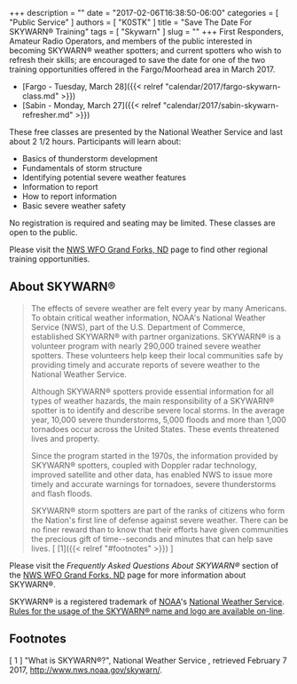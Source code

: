 +++
description = ""
date = "2017-02-06T16:38:50-06:00"
categories = [ "Public Service" ]
authors = [ "K0STK" ]
title = "Save The Date For SKYWARN&reg; Training"
tags = [ "Skywarn" ]
slug = ""
+++
First Responders, Amateur Radio Operators, and members of the public
interested in becoming SKYWARN&reg; weather spotters; and current spotters who
wish to refresh their skills; are encouraged to save the date for one of
the two training opportunities offered in the Fargo/Moorhead area in
March 2017.
<!--more-->

* [Fargo - Tuesday, March 28]({{< relref "calendar/2017/fargo-skywarn-class.md" >}})
* [Sabin - Monday, March 27]({{< relref "calendar/2017/sabin-skywarn-refresher.md" >}})

These free classes are presented by the National Weather Service and last about 2 1/2 hours. Participants will learn about:

* Basics of thunderstorm development
* Fundamentals of storm structure
* Identifying potential severe weather features
* Information to report
* How to report information
* Basic severe weather safety

No registration is required and seating may be limited. These classes are open
to the public.

Please visit the [NWS WFO Grand Forks, ND](http://www.weather.gov/fgf/skywarn)
page to find other regional training opportunities.

## About SKYWARN&reg;

>The effects of severe weather are felt every year by many Americans. To obtain
>critical weather information, NOAA's National Weather Service (NWS), part
>of the U.S. Department of Commerce, established SKYWARN® with partner
>organizations. SKYWARN® is a volunteer program with nearly 290,000 trained
>severe weather spotters. These volunteers help keep their local communities
>safe by providing timely and accurate reports of severe weather to the
>National Weather Service.
>
>Although SKYWARN® spotters provide essential information for all types of
>weather hazards, the main responsibility of a SKYWARN® spotter is to identify
>and describe severe local storms. In the average year, 10,000 severe
>thunderstorms, 5,000 floods and more than 1,000 tornadoes occur across the
>United States. These events threatened lives and property.
>
>Since the program started in the 1970s, the information provided by SKYWARN®
>spotters, coupled with Doppler radar technology, improved satellite and other
>data, has enabled NWS to issue more timely and accurate warnings for
>tornadoes, severe thunderstorms and flash floods.
>
>SKYWARN® storm spotters are part of the ranks of citizens who form the
>Nation's first line of defense against severe weather. There can be no
>finer reward than to know that their efforts have given communities the
>precious gift of time--seconds and minutes that can help save lives.
<span style="font-style:normal;">[ [1]({{< relref "#footnotes" >}}) ]</span>

Please visit the *Frequently Asked Questions About SKYWARN&reg;* section of
the [NWS WFO Grand Forks, ND](http://www.weather.gov/fgf/skywarn) 
page for more information about SKYWARN&reg;.

SKYWARN&reg; is a registered trademark of [NOAA](http://www.noaa.gov/)'s
[National Weather Service](http://www.weather.gov/).
[Rules for the usage of the SKYWARN&reg; name and logo are
available on-line](http://www.weather.gov/skywarn/resources/SKYWARN_branding_guidelines_v5.0_Oct08.pdf).

## Footnotes

[ 1 ] "What is SKYWARN&reg;?", National Weather Service ,
retrieved February 7 2017, http://www.nws.noaa.gov/skywarn/.
